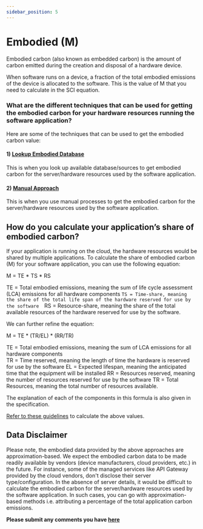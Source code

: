 ```yaml
---
sidebar_position: 5
---
```


# Embodied (M)

Embodied carbon (also known as embedded carbon) is the amount of carbon emitted during the creation and disposal of a hardware device.

When software runs on a device, a fraction of the total embodied emissions of the device is allocated to the software. This is the value of M that you need to calculate in the SCI equation.

### What are the different techniques that can be used for getting the embodied carbon for your hardware resources running the software application?

Here are some of the techniques that can be used to get the embodied carbon value:

#### 1) [ Lookup Embodied Database ](EmbodiedDatabase.md)
 This is when you look up available database/sources to get embodied carbon for the server/hardware resources used by the software application.

#### 2) [ Manual Approach  ](ManualEmbodiedLookupProcess.md)
This is when you use manual processes to get the embodied carbon for the server/hardware resources used by the software application.

## How do you calculate your application’s share of embodied carbon?​

If your application is running on the cloud, the hardware resources would be shared by multiple applications. To calculate the share of embodied carbon (M) for your software application, you can use the following equation:

M = TE * TS * RS

TE = Total embodied emissions, meaning the sum of life cycle assessment (LCA) emissions for all hardware components 
`TS = Time-share, meaning the share of the total life span of the hardware reserved for use by the software 
`RS = Resource-share, meaning the share of the total available resources of the hardware reserved for use by the software.

We can further refine the equation:

M = TE * (TR/EL) * (RR/TR)

TE = Total embodied emissions, meaning the sum of LCA emissions for all hardware components  
TR = Time reserved, meaning the length of time the hardware is reserved for use by the software 
EL = Expected lifespan, meaning the anticipated time that the equipment will be installed
RR = Resources reserved, meaning the number of resources reserved for use by the software
TR = Total Resources, meaning the total number of resources available.

The explanation of each of the components in this formula is also given in the specification.

[Refer to these guidelines](https://sci-data.greensoftware.foundation/M/MSubCalculations) to calculate the above values.

## Data Disclaimer
Please note, the embodied data provided by the above approaches are approximation-based. We expect the embodied carbon data to be made readily available by vendors (device manufacturers, cloud providers, etc.) in the future. For instance, some of the managed services like API Gateway provided by the cloud vendors, don't disclose their server type/configuration. In the absence of server details, it would be difficult to calculate the embodied carbon for the server/hardware resources used by the software application. In such cases, you can go with approximation-based methods i.e. attributing a percentage of the total application carbon emissions.

**Please submit any comments you have [here](https://github.com/Green-Software-Foundation/sci-data/issues/new?assignees=atg-abhishek%2C+srini1978%2C+Henry-WattTime%2C+navveenb&labels=Guidelines+Feedback&template=guidelines-feedback.md&title=Guidelines+Feedback)**
